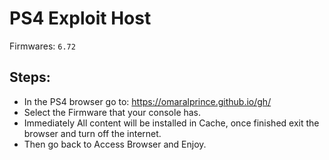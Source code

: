 # PS4 Exploit Host
Firmwares: `6.72` 

## Steps:

- In the PS4 browser go to: https://omaralprince.github.io/gh/
- Select the Firmware that your console has.
- Immediately All content will be installed in Cache, once finished exit the browser and turn off the internet.
- Then go back to Access Browser and Enjoy.
